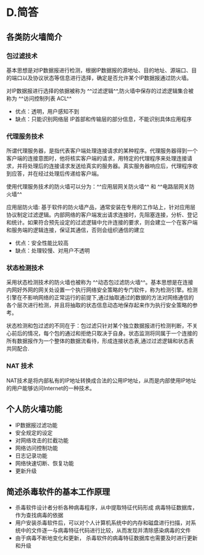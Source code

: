 # D.简答
## 各类防火墙简介
### 包过滤技术
基本思想是对IP数据报进行检测，根据IP数据报的源地址、目的地址、源端口、目的端口以及协议状态等信息进行选择，确定是否允许某个IP数据报通过防火墙。

对IP数据报进行选择的依据被称为 ^^过滤逻辑^^,防火墙中保存的过滤逻辑集合被称为 ^^访问控制列表 ACL^^

* 优点：透明，用户感知不到
* 缺点：只能识别网络层 IP首部和传输层的部分信息，不能识别具体应用程序

### 代理服务技术
所谓代理服务器，是指代表客户端处理连接请求的某种程序。代理服务器得到一个客户端的连接意图时，他将核实客户端的请求，用特定的代理程序来处理连接请求，并将处理后的连接请求发送给真实的服务器。真实服务器响应后，代理程序收到应答，并在经过处理后传递给客户端。

使用代理服务技术的防火墙可以分为：^^应用层网关防火墙^^ 和  ^^电路层网关防火墙^^

应用层防火墙: 基于软件的防火墙产品，通常安装在专用的工作站上，针对应用层协议制定过滤逻辑。内部网络的客户端发出请求连接时，先阻塞连接，分析、登记和统计。如果符合预先设定的过滤逻辑中允许连接的要求，则会建立一个在客户端和服务端的逻辑连接，保证其通信，否则会组织通信的建立

* 优点：安全性能比较高
* 缺点：处理较慢、对用户不透明
### 状态检测技术
采用状态检测技术的防火墙也被称为 ^^动态包过滤防火墙^^。基本思想是在连接内网好外网的网关处设置一个执行网络安全策略的专门软件，称为检测引擎。检测引擎在不影响网络的正常运行的前提下,通过抽取通过的数据的方法对网络通信的各个层次进行检测，并且将抽取的状态信息动态地保存起来作为执行安全策略的参考。

状态检测和包过滤的不同在于：包过滤只针对某个独立数据报进行检测判断，不关心前后的情况，每个包的通过和拒绝只取决于自身。状态监测将同属于一个连接的所有数据报作为一个整体的数据流看待，形成连接状态表,通过过滤逻辑和状态表共同配合.
### NAT 技术
NAT技术是将内部私有的IP地址转换成合法的公用IP地址，从而是内部使用IP地址的用户能够访问Internet的一种技术。
## 个人防火墙功能
* IP数据报过滤功能
* 安全规定的设定
* 对网络攻击的拦截功能
* 网络访问控制功能
* 日志记录功能
* 网络快速切断、恢复功能
* 更新升级
## 简述杀毒软件的基本工作原理
* 杀毒软件设计者分析各种病毒程序，从中提取特征代码形成 病毒特征数据库，作为查找病毒的依据
* 用户安装杀毒软件后，可以对个人计算机系统中的内存和磁盘进行扫描，对系统中的文件逐一与病毒特征代码进行比较，从而发现并清除感染病毒的文件
* 由于病毒不断地变化和更新， 杀毒软件的病毒特征数据库也需要及时进行更新和升级